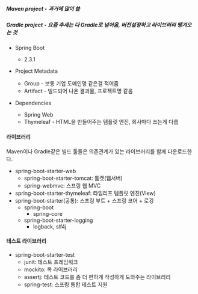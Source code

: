 ##### Maven project - 과거에 많이 씀
##### Gradle project - 요즘 추세는 다 Gradle로 넘어옴, 버전설정하고 라이브러리 땡겨오는 것

* Spring Boot
  * 2.3.1

* Project Metadata
  * Group - 보통 기업 도메인명 같은걸 적어줌
  * Artifact - 빌드되어 나온 결과물, 프로젝트명 같음

* Dependencies
  * Spring Web
  * Thymeleaf - HTML을 만들어주는 템플릿 엔진, 회사마다 쓰는게 다름

#### 라이브러리
Maven이나 Gradle같은 빌드 툴들은 의존관계가 있는 라이브러리를  함께 다운로드한다.
* spring-boot-starter-web
	* spring-boot-starter-tomcat: 톰캣(웹서버)
	* spring-webmvc: 스프링 웹 MVC
* spring-boot-starter-thymeleaf: 타임리프 템플릿 엔진(View)
* spring-boot-starter(공통): 스프링 부트 + 스프링 코어 + 로깅
	* spring-boot
		* spring-core
	* spring-boot-starter-logging
		* logback, slf4j
#### 테스트 라이브러리
* spring-boot-starter-test
	* junit: 테스트 프레임워크
	* mockito: 목 라이브러리
	* assertj: 테스트 코드를 좀 더 편하게 작성하게 도와주는 라이브러리
	* spring-test: 스프링 통합 테스트 지원
